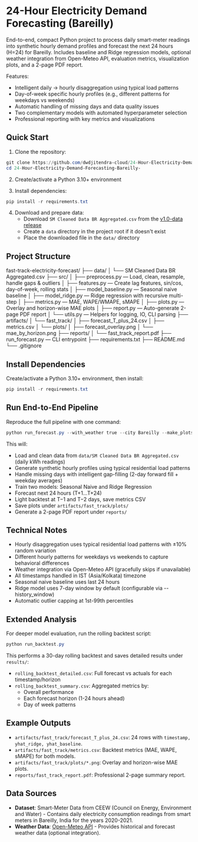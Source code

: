 # 24-Hour Electricity Demand Forecasting (Bareilly)

End-to-end, compact Python project to process daily smart-meter readings into synthetic hourly demand profiles and forecast the next 24 hours (H=24) for Bareilly. Includes baseline and Ridge regression models, optional weather integration from Open-Meteo API, evaluation metrics, visualization plots, and a 2-page PDF report.

Features:
- Intelligent daily → hourly disaggregation using typical load patterns
- Day-of-week specific hourly profiles (e.g., different patterns for weekdays vs weekends)
- Automatic handling of missing days and data quality issues
- Two complementary models with automated hyperparameter selection
- Professional reporting with key metrics and visualizations

## Quick Start

1. Clone the repository:
```powershell
git clone https://github.com/dwdjitendra-cloud/24-Hour-Electricity-Demand-Forecasting-Bareilly-.git
cd 24-Hour-Electricity-Demand-Forecasting-Bareilly-
```

2. Create/activate a Python 3.10+ environment

3. Install dependencies:
```powershell
pip install -r requirements.txt
```

4. Download and prepare data:
   - Download `SM Cleaned Data BR Aggregated.csv` from the [v1.0-data release](https://github.com/dwdjitendra-cloud/24-Hour-Electricity-Demand-Forecasting-Bareilly-/releases/tag/v1.0-data)
   - Create a `data` directory in the project root if it doesn't exist
   - Place the downloaded file in the `data/` directory

## Project Structure

fast-track-electricity-forecast/
├── data/
│   └── SM Cleaned Data BR Aggregated.csv
├── src/
│   ├── preprocess.py — Load, clean, resample, handle gaps & outliers
│   ├── features.py — Create lag features, sin/cos, day-of-week, rolling stats
│   ├── model_baseline.py — Seasonal naive baseline
│   ├── model_ridge.py — Ridge regression with recursive multi-step
│   ├── metrics.py — MAE, WAPE/WMAPE, sMAPE
│   ├── plots.py — Overlay and horizon-wise MAE plots
│   ├── report.py — Auto-generate 2-page PDF report
│   └── utils.py — Helpers for logging, IO, CLI parsing
├── artifacts/
│   └── fast_track/
│       ├── forecast_T_plus_24.csv
│       ├── metrics.csv
│       └── plots/
│           ├── forecast_overlay.png
│           └── mae_by_horizon.png
├── reports/
│   └── fast_track_report.pdf
├── run_forecast.py — CLI entrypoint
├── requirements.txt
├── README.md
└── .gitignore

## Install Dependencies

Create/activate a Python 3.10+ environment, then install:

```powershell
pip install -r requirements.txt
```

## Run End-to-End Pipeline

Reproduce the full pipeline with one command:

```powershell
python run_forecast.py --with_weather true --city Bareilly --make_plots true --history_window days:7 --save_report true
```

This will:
- Load and clean data from `data/SM Cleaned Data BR Aggregated.csv` (daily kWh readings)
- Generate synthetic hourly profiles using typical residential load patterns
- Handle missing days with intelligent gap-filling (2-day forward fill + weekday averages)
- Train two models: Seasonal Naive and Ridge Regression
- Forecast next 24 hours (T+1…T+24)
- Light backtest at T−1 and T−2 days, save metrics CSV
- Save plots under `artifacts/fast_track/plots/`
- Generate a 2-page PDF report under `reports/`

## Technical Notes
- Hourly disaggregation uses typical residential load patterns with ±10% random variation
- Different hourly patterns for weekdays vs weekends to capture behavioral differences
- Weather integration via Open-Meteo API (gracefully skips if unavailable)
- All timestamps handled in IST (Asia/Kolkata) timezone
- Seasonal naive baseline uses last 24 hours
- Ridge model uses 7-day window by default (configurable via --history_window)
- Automatic outlier capping at 1st-99th percentiles

## Extended Analysis
For deeper model evaluation, run the rolling backtest script:

```powershell
python run_backtest.py
```

This performs a 30-day rolling backtest and saves detailed results under `results/`:
- `rolling_backtest_detailed.csv`: Full forecast vs actuals for each timestamp/horizon
- `rolling_backtest_summary.csv`: Aggregated metrics by:
  - Overall performance
  - Each forecast horizon (1-24 hours ahead)
  - Day of week patterns

## Example Outputs
- `artifacts/fast_track/forecast_T_plus_24.csv`: 24 rows with `timestamp, yhat_ridge, yhat_baseline`.
- `artifacts/fast_track/metrics.csv`: Backtest metrics (MAE, WAPE, sMAPE) for both models.
- `artifacts/fast_track/plots/*.png`: Overlay and horizon-wise MAE plots.
- `reports/fast_track_report.pdf`: Professional 2-page summary report.

## Data Sources

- **Dataset**: Smart-Meter Data from CEEW (Council on Energy, Environment and Water) - Contains daily electricity consumption readings from smart meters in Bareilly, India for the years 2020-2021.
- **Weather Data**: [Open-Meteo API](https://open-meteo.com/) - Provides historical and forecast weather data (optional integration).
